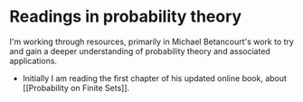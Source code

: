 # Readings in probability theory


I'm working through resources, primarily in Michael Betancourt's work to try and gain a deeper understanding of probability theory and associated applications.

- Initially I am reading the first chapter of his updated online book, about [[Probability on Finite Sets]].